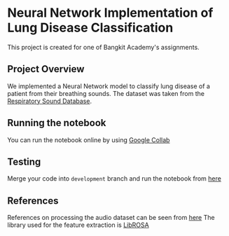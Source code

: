 # Neural Network Implementation of Lung Disease Classification
This project is created for one of Bangkit Academy's assignments.
## Project Overview
We implemented a Neural Network model to classify lung disease of a patient from their breathing sounds. The dataset was taken from the [Respiratory Sound Database](https://www.kaggle.com/vbookshelf/respiratory-sound-database).
## Running the notebook
You can run the notebook online by using
[Google Collab](https://colab.research.google.com/github/ngoding/bangkit-project/blob/master/main-notebook.ipynb)
## Testing
Merge your code into `development` branch and run the notebook from [here](https://colab.research.google.com/github/ngoding/bangkit-project/blob/development/main-notebook.ipynb)
## References
References on processing the audio dataset can be seen from [here](https://www.kaggle.com/gizemtanriver/disease-classification-by-cnn-using-mfcc)
The library used for the feature extraction is [LibROSA](https://librosa.github.io/librosa/feature.html)